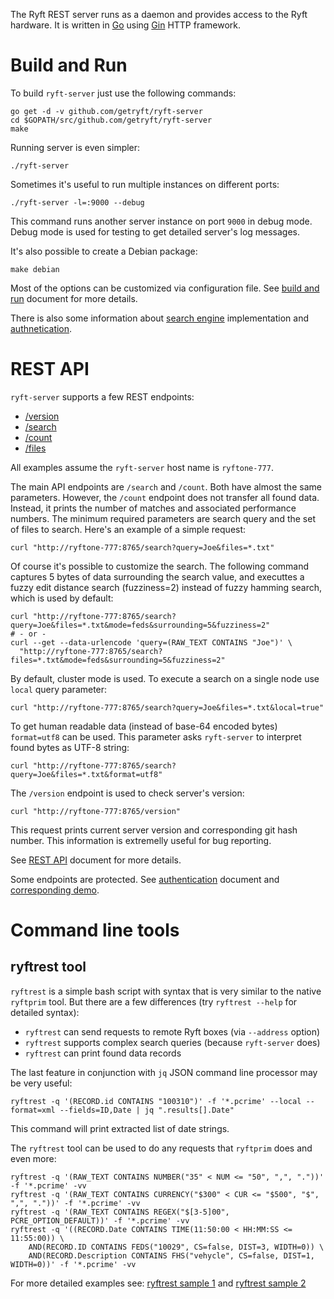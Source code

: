 The Ryft REST server runs as a daemon and provides access to the Ryft hardware.
It is written in [Go](https://golang.org/) using [Gin](https://github.com/gin-gonic/gin) HTTP framework.

# Build and Run

To build `ryft-server` just use the following commands:

```{.sh}
go get -d -v github.com/getryft/ryft-server
cd $GOPATH/src/github.com/getryft/ryft-server
make
```

Running server is even simpler:

```{.sh}
./ryft-server
```

Sometimes it's useful to run multiple instances on different ports:

```{.sh}
./ryft-server -l=:9000 --debug
```

This command runs another server instance on port `9000` in debug mode.
Debug mode is used for testing to get detailed server's log messages.

It's also possible to create a Debian package:

```{.sh}
make debian
```

Most of the options can be customized via configuration file.
See [build and run](./docs/buildandrun.md) document for more details.

There is also some information about [search engine](./docs/search.md)
implementation and [authnetication](./docs/auth.md).


# REST API

`ryft-server` supports a few REST endpoints:

  - [/version](./docs/restapi.md#version)
  - [/search](./docs/restapi.md#search)
  - [/count](./docs/restapi.md#count)
  - [/files](./docs/restapi.md#files)

All examples assume the `ryft-server` host name is `ryftone-777`.

The main API endpoints are `/search` and `/count`. Both have almost the same parameters.
However, the `/count` endpoint does not transfer all found data.
Instead, it prints the number of matches and associated performance numbers.
The minimum required parameters are search query and the set of files to search.
Here's an example of a simple request:

```{.sh}
curl "http://ryftone-777:8765/search?query=Joe&files=*.txt"
```

Of course it's possible to customize the search. The following command captures 5 bytes of data surrounding the search value, and executtes a fuzzy edit distance search (fuzziness=2) instead of fuzzy hamming search, which is used by default:

```{.sh}
curl "http://ryftone-777:8765/search?query=Joe&files=*.txt&mode=feds&surrounding=5&fuzziness=2"
# - or -
curl --get --data-urlencode 'query=(RAW_TEXT CONTAINS "Joe")' \
  "http://ryftone-777:8765/search?files=*.txt&mode=feds&surrounding=5&fuzziness=2"
```

By default, cluster mode is used. To execute a search on a single node use `local` query parameter:

```{.sh}
curl "http://ryftone-777:8765/search?query=Joe&files=*.txt&local=true"
```

To get human readable data (instead of base-64 encoded bytes) `format=utf8` can be used.
This parameter asks `ryft-server` to interpret found bytes as UTF-8 string:

```{.sh}
curl "http://ryftone-777:8765/search?query=Joe&files=*.txt&format=utf8"
```

The `/version` endpoint is used to check server's version:

```{.sh}
curl "http://ryftone-777:8765/version"
```

This request prints current server version and corresponding git hash number.
This information is extremelly useful for bug reporting.


See [REST API](./docs/restapi.md) document for more details.

Some endpoints are protected. See [authentication](./docs/auth.md) document
and [corresponding demo](./docs/demo-2016-07-21.md).


# Command line tools

## ryftrest tool

`ryftrest` is a simple bash script with syntax that is very similar to the native `ryftprim` tool.
But there are a few differences (try `ryftrest --help` for detailed syntax):

- `ryftrest` can send requests to remote Ryft boxes (via `--address` option)
- `ryftrest` supports complex search queries (because `ryft-server` does)
- `ryftrest` can print found data records

The last feature in conjunction with `jq` JSON command line processor may be very useful:

```{.sh}
ryftrest -q '(RECORD.id CONTAINS "100310")' -f '*.pcrime' --local --format=xml --fields=ID,Date | jq ".results[].Date"
```

This command will print extracted list of date strings.

The `ryftrest` tool can be used to do any requests that `ryftprim` does and even more:

```{.sh}
ryftrest -q '(RAW_TEXT CONTAINS NUMBER("35" < NUM <= "50", ",", "."))' -f '*.pcrime' -vv
ryftrest -q '(RAW_TEXT CONTAINS CURRENCY("$300" < CUR <= "$500", "$", ",", "."))' -f '*.pcrime' -vv
ryftrest -q '(RAW_TEXT CONTAINS REGEX("$[3-5]00", PCRE_OPTION_DEFAULT))' -f '*.pcrime' -vv
ryftrest -q '((RECORD.Date CONTAINS TIME(11:50:00 < HH:MM:SS <= 11:55:00)) \
    AND(RECORD.ID CONTAINS FEDS("10029", CS=false, DIST=3, WIDTH=0)) \
    AND(RECORD.Description CONTAINS FHS("vehycle", CS=false, DIST=1, WIDTH=0))' -f '*.pcrime' -vv
```

For more detailed examples see:
[ryftrest sample 1](./docs/demo-2016-04-28.md) and [ryftrest sample 2](./docs/demo-2016-05-12.md)
